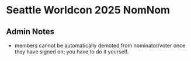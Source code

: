 # Seattle Worldcon 2025 NomNom

## Admin Notes

- members cannot be automatically demoted from nominator/voter once they have signed on; you have to do it yourself.
